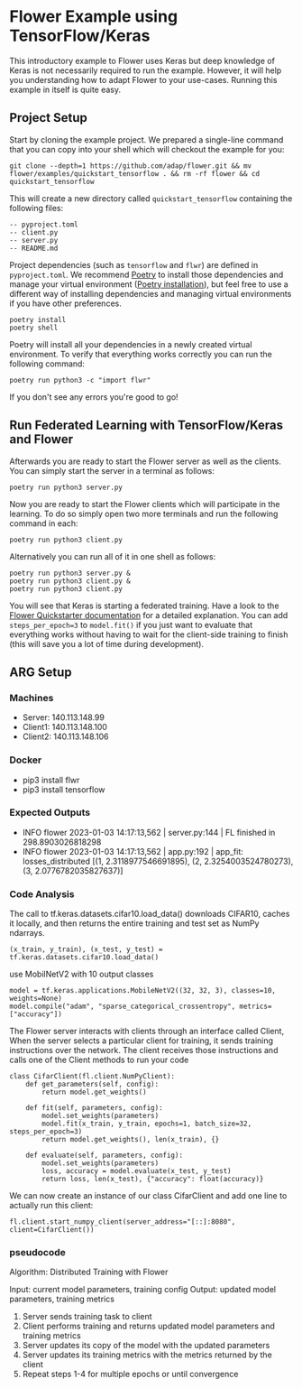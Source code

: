 # Flower Example using TensorFlow/Keras

This introductory example to Flower uses Keras but deep knowledge of Keras is not necessarily required to run the example. However, it will help you understanding how to adapt Flower to your use-cases.
Running this example in itself is quite easy.

## Project Setup

Start by cloning the example project. We prepared a single-line command that you can copy into your shell which will checkout the example for you:

```shell
git clone --depth=1 https://github.com/adap/flower.git && mv flower/examples/quickstart_tensorflow . && rm -rf flower && cd quickstart_tensorflow
```

This will create a new directory called `quickstart_tensorflow` containing the following files:

```shell
-- pyproject.toml
-- client.py
-- server.py
-- README.md
```

Project dependencies (such as `tensorflow` and `flwr`) are defined in `pyproject.toml`. We recommend [Poetry](https://python-poetry.org/docs/) to install those dependencies and manage your virtual environment ([Poetry installation](https://python-poetry.org/docs/#installation)), but feel free to use a different way of installing dependencies and managing virtual environments if you have other preferences.

```shell
poetry install
poetry shell
```

Poetry will install all your dependencies in a newly created virtual environment. To verify that everything works correctly you can run the following command:

```shell
poetry run python3 -c "import flwr"
```

If you don't see any errors you're good to go!

## Run Federated Learning with TensorFlow/Keras and Flower

Afterwards you are ready to start the Flower server as well as the clients. You can simply start the server in a terminal as follows:

```shell
poetry run python3 server.py
```

Now you are ready to start the Flower clients which will participate in the learning. To do so simply open two more terminals and run the following command in each:

```shell
poetry run python3 client.py
```

Alternatively you can run all of it in one shell as follows:

```shell
poetry run python3 server.py &
poetry run python3 client.py &
poetry run python3 client.py
```

You will see that Keras is starting a federated training. Have a look to the [Flower Quickstarter documentation](https://flower.dev/docs/quickstart-tensorflow.html) for a detailed explanation. You can add `steps_per_epoch=3` to `model.fit()` if you just want to evaluate that everything works without having to wait for the client-side training to finish (this will save you a lot of time during development).

## ARG Setup

### Machines

* Server: 140.113.148.99
* Client1: 140.113.148.100
* Client2: 140.113.148.106

### Docker
* pip3 install flwr
* pip3 install tensorflow

### Expected Outputs
* INFO flower 2023-01-03 14:17:13,562 | server.py:144 | FL finished in 298.8903026818298
* INFO flower 2023-01-03 14:17:13,562 | app.py:192 | app_fit: losses_distributed [(1, 2.3118977546691895), (2, 2.3254003524780273), (3, 2.0776782035827637)]

### Code Analysis
The call to tf.keras.datasets.cifar10.load_data() downloads CIFAR10, caches it locally, and then returns the entire training and test set as NumPy ndarrays.
```shell
(x_train, y_train), (x_test, y_test) = tf.keras.datasets.cifar10.load_data()
```
use MobilNetV2 with 10 output classes
```shell
model = tf.keras.applications.MobileNetV2((32, 32, 3), classes=10, weights=None)
model.compile("adam", "sparse_categorical_crossentropy", metrics=["accuracy"])
```
The Flower server interacts with clients through an interface called Client, When the server selects a particular client for training, it sends training instructions over the network. The client receives those instructions and calls one of the Client methods to run your code
```shell
class CifarClient(fl.client.NumPyClient):
    def get_parameters(self, config):
        return model.get_weights()

    def fit(self, parameters, config):
        model.set_weights(parameters)
        model.fit(x_train, y_train, epochs=1, batch_size=32, steps_per_epoch=3)
        return model.get_weights(), len(x_train), {}

    def evaluate(self, parameters, config):
        model.set_weights(parameters)
        loss, accuracy = model.evaluate(x_test, y_test)
        return loss, len(x_test), {"accuracy": float(accuracy)}
```
We can now create an instance of our class CifarClient and add one line to actually run this client:
```shell
fl.client.start_numpy_client(server_address="[::]:8080", client=CifarClient())
```

### pseudocode
Algorithm: Distributed Training with Flower

Input: current model parameters, training config
Output: updated model parameters, training metrics

1. Server sends training task to client
2. Client performs training and returns updated model parameters and training metrics
3. Server updates its copy of the model with the updated parameters
4. Server updates its training metrics with the metrics returned by the client
5. Repeat steps 1-4 for multiple epochs or until convergence

